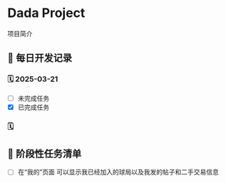 # Dada Project
项目简介

## 📅 每日开发记录
### 🗓️ 2025-03-21 
- [ ] 未完成任务
- [x] 已完成任务
### 🗓️

## 🚧 阶段性任务清单
- [ ] 在“我的”页面 可以显示我已经加入的球局以及我发的帖子和二手交易信息
